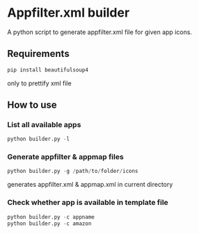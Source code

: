 # Appfilter.xml builder

A python script to generate appfilter.xml file for given app icons.

## Requirements

```bash
pip install beautifulsoup4
```
only to prettify xml file

## How to use

### List all available apps

```python
python builder.py -l
```

### Generate appfilter & appmap files

```python
python builder.py -g /path/to/folder/icons
```
generates appfilter.xml & appmap.xml in current directory

### Check whether app is available in template file

```python
python builder.py -c appname
python builder.py -c amazon
```
